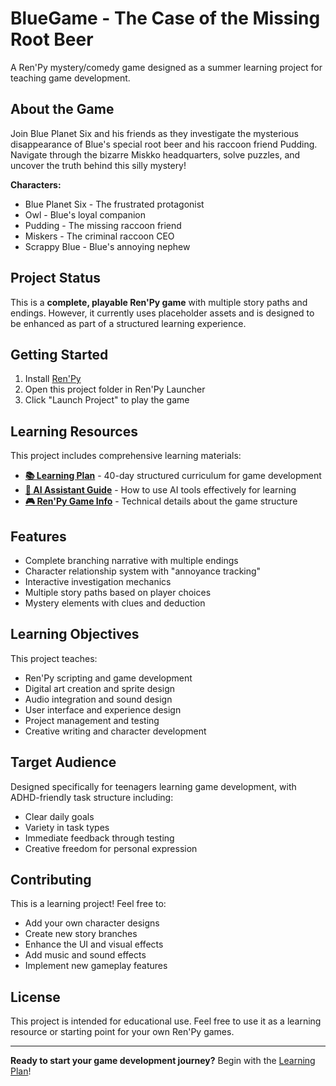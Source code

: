# BlueGame - The Case of the Missing Root Beer

A Ren'Py mystery/comedy game designed as a summer learning project for teaching game development.

## About the Game

Join Blue Planet Six and his friends as they investigate the mysterious disappearance of Blue's special root beer and his raccoon friend Pudding. Navigate through the bizarre Miskko headquarters, solve puzzles, and uncover the truth behind this silly mystery!

**Characters:**
- Blue Planet Six - The frustrated protagonist
- Owl - Blue's loyal companion
- Pudding - The missing raccoon friend
- Miskers - The criminal raccoon CEO
- Scrappy Blue - Blue's annoying nephew

## Project Status

This is a **complete, playable Ren'Py game** with multiple story paths and endings. However, it currently uses placeholder assets and is designed to be enhanced as part of a structured learning experience.

## Getting Started

1. Install [Ren'Py](https://www.renpy.org/latest.html)
2. Open this project folder in Ren'Py Launcher
3. Click "Launch Project" to play the game

## Learning Resources

This project includes comprehensive learning materials:

- **[📚 Learning Plan](LearningPlan.md)** - 40-day structured curriculum for game development
- **[🤖 AI Assistant Guide](LLM-Assistant-Guide.md)** - How to use AI tools effectively for learning
- **[🎮 Ren'Py Game Info](renpy-game-readme.md)** - Technical details about the game structure

## Features

- Complete branching narrative with multiple endings
- Character relationship system with "annoyance tracking"
- Interactive investigation mechanics
- Multiple story paths based on player choices
- Mystery elements with clues and deduction

## Learning Objectives

This project teaches:
- Ren'Py scripting and game development
- Digital art creation and sprite design
- Audio integration and sound design
- User interface and experience design
- Project management and testing
- Creative writing and character development

## Target Audience

Designed specifically for teenagers learning game development, with ADHD-friendly task structure including:
- Clear daily goals
- Variety in task types
- Immediate feedback through testing
- Creative freedom for personal expression

## Contributing

This is a learning project! Feel free to:
- Add your own character designs
- Create new story branches
- Enhance the UI and visual effects
- Add music and sound effects
- Implement new gameplay features

## License

This project is intended for educational use. Feel free to use it as a learning resource or starting point for your own Ren'Py games.

---

**Ready to start your game development journey?** Begin with the [Learning Plan](LearningPlan.md)!